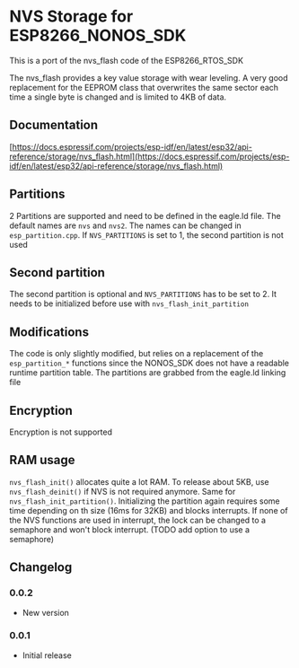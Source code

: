 # NVS Storage for ESP8266_NONOS_SDK

This is a port of the nvs_flash code of the ESP8266_RTOS_SDK

The nvs_flash provides a key value storage with wear leveling. A very good replacement for the EEPROM class that overwrites the same sector each time a single byte is changed and is limited to 4KB of data.

## Documentation

[https://docs.espressif.com/projects/esp-idf/en/latest/esp32/api-reference/storage/nvs_flash.html](https://docs.espressif.com/projects/esp-idf/en/latest/esp32/api-reference/storage/nvs_flash.html)

## Partitions

2 Partitions are supported and need to be defined in the eagle.ld file. The default names are `nvs` and `nvs2`. The names can be changed in `esp_partition.cpp`. If `NVS_PARTITIONS` is set to 1, the second partition is not used

## Second partition

The second partition is optional and `NVS_PARTITIONS` has to be set to 2. It needs to be initialized before use with `nvs_flash_init_partition`

## Modifications

The code is only slightly modified, but relies on a replacement of the `esp_partition_*` functions since the NONOS_SDK does not have a readable runtime partition table. The partitions are grabbed from the eagle.ld linking file

## Encryption

Encryption is not supported

## RAM usage

`nvs_flash_init()` allocates quite a lot RAM. To release about 5KB, use `nvs_flash_deinit()` if NVS is not required anymore. Same for `nvs_flash_init_partition()`. Initializing the partition again requires some time depending on th size (16ms for 32KB) and blocks interrupts. If none of the NVS functions are used in interrupt, the lock can be changed to a semaphore and won't block interrupt. (TODO add option to use a semaphore)

## Changelog

### 0.0.2

- New version

### 0.0.1

- Initial release
